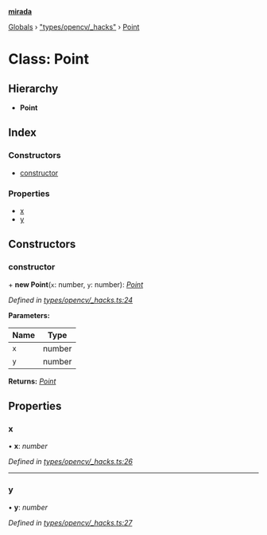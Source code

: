 **[mirada](../README.md)**

[Globals](../README.md) › ["types/opencv/_hacks"](../modules/_types_opencv__hacks_.md) › [Point](_types_opencv__hacks_.point.md)

# Class: Point

## Hierarchy

* **Point**

## Index

### Constructors

* [constructor](_types_opencv__hacks_.point.md#constructor)

### Properties

* [x](_types_opencv__hacks_.point.md#x)
* [y](_types_opencv__hacks_.point.md#y)

## Constructors

###  constructor

\+ **new Point**(`x`: number, `y`: number): *[Point](_types_opencv__hacks_.point.md)*

*Defined in [types/opencv/_hacks.ts:24](https://github.com/cancerberoSgx/mirada/blob/f2ba50d/mirada/src/types/opencv/_hacks.ts#L24)*

**Parameters:**

Name | Type |
------ | ------ |
`x` | number |
`y` | number |

**Returns:** *[Point](_types_opencv__hacks_.point.md)*

## Properties

###  x

• **x**: *number*

*Defined in [types/opencv/_hacks.ts:26](https://github.com/cancerberoSgx/mirada/blob/f2ba50d/mirada/src/types/opencv/_hacks.ts#L26)*

___

###  y

• **y**: *number*

*Defined in [types/opencv/_hacks.ts:27](https://github.com/cancerberoSgx/mirada/blob/f2ba50d/mirada/src/types/opencv/_hacks.ts#L27)*